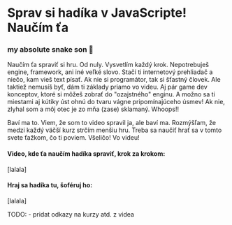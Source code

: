 # Sprav si hadíka v JavaScripte! Naučím ťa
### my absolute snake son 🐍

Naučím ťa spraviť si hru. Od nuly. Vysvetlím každý krok. Nepotrebuješ engine, framework, ani iné veľké slovo. Stačí ti internetový prehliadač a niečo, kam vieš text písať. Ak nie si programátor, tak si šťastný človek. Ale taktiež nemusíš byť, dám ti základy priamo vo videu. Aj pár game dev konceptov, ktoré si môžeš zobrať do "ozajstného" enginu. A možno sa ti miestami aj kútiky úst ohnú do tvaru vágne pripomínajúceho úsmev! Ak nie, zlyhal som a môj otec je zo mňa (zase) sklamaný. Whoops!!
  
Baví ma to. Viem, že som to video spravil ja, ale baví ma. Rozmýšľam, že medzi každý väčší kurz strčím menšiu hru. Treba sa naučiť hrať sa v tomto svete ťažkom, čo ti poviem. Všeličo! Vo videu!

#### Video, kde ťa naučím hadíka spraviť, krok za krokom:
  
[lalala]
  
#### Hraj sa hadíka tu, šoféruj ho:
  
[lalala]
  
TODO: - pridat odkazy na kurzy atd. z videa
